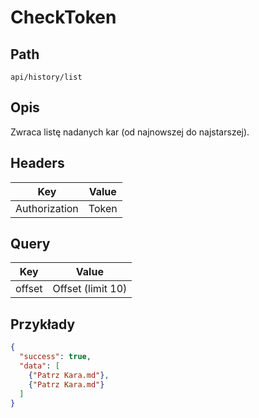 # CheckToken

## Path

`api/history/list`

## Opis

Zwraca listę nadanych kar (od najnowszej do najstarszej).

## Headers

| Key           | Value             |
|---------------|-------------------|
| Authorization | Token             |

## Query

| Key    | Value             |
|--------|-------------------|
| offset | Offset (limit 10) |

## Przykłady

```json
{
  "success": true,
  "data": [
    {"Patrz Kara.md"},
    {"Patrz Kara.md"}
  ]
}
```